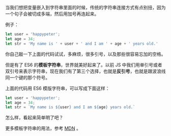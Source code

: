当我们想把变量嵌入到字符串里面的时候，传统的字符串连接方式有点别扭，因为一个句子会被切成多端，然后用加号再连起来。

例子：

```js
let user = 'happypeter';
let age = 34;
let str = 'My name is ' + user + ' and I am ' + age + ' years old.'
```

你自己敲一下上面的代码试试，多麻烦，很多引号，以及那些很容易忘加的空格。

但是有了 ES6 的**模板字符串**，世界就美好起来了。以前 JS 中我们用单引号或者双引号来表示字符串，现在我们有了第三个选择，也就是**反引号**，也就是跟波浪线同一个键的那个符号。

上面的代码用 ES6 模版字符串，可以写成下面这样：

```js
let user = 'happypeter';
let age = 34;
let str = `My name is ${user} and I am ${age} years old.`
```

怎么样，看起来简单明了吧？

更多模板字符串的用法，参考 [MDN](https://developer.mozilla.org/en-US/docs/Web/JavaScript/Reference/Template_literals) 。
